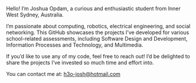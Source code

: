 Hello! I’m Joshua Opdam, a curious and enthusiastic student from Inner West Sydney, Australia.

I’m passionate about computing, robotics, electrical engineering, and social networking. This GitHub showcases the projects I’ve developed for various school-related assessments, including Software Design and Development, Information Processes and Technology, and Multimedia.

If you’d like to use any of my code, feel free to reach out! I’d be delighted to share the projects I’ve invested so much time and effort into.

You can contact me at: h3o-josh@hotmail.com
